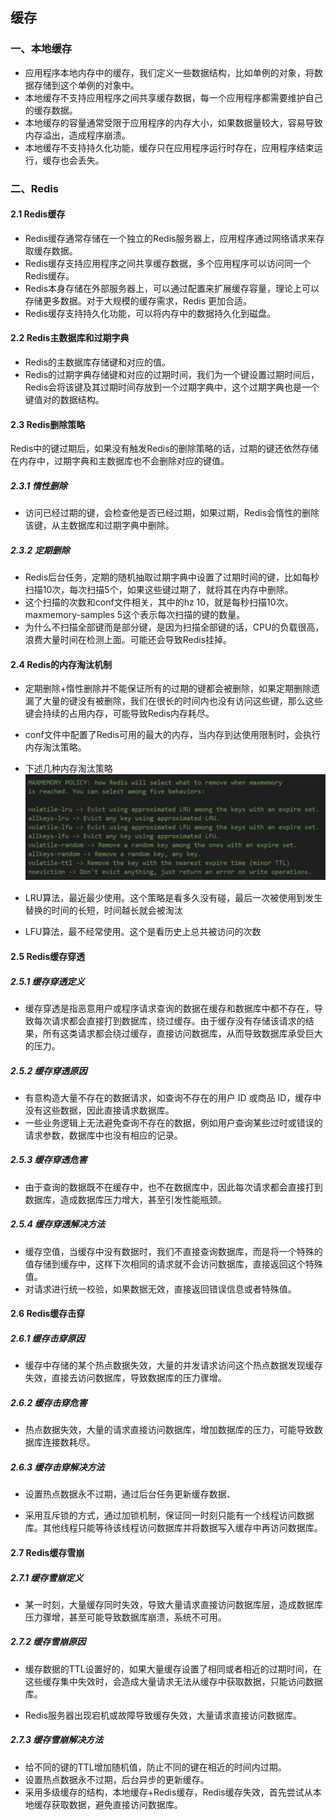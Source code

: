 ## 缓存

### 一、本地缓存

- 应用程序本地内存中的缓存，我们定义一些数据结构，比如单例的对象，将数据存储到这个单例的对象中。
- 本地缓存不支持应用程序之间共享缓存数据，每一个应用程序都需要维护自己的缓存数据。
- 本地缓存的容量通常受限于应用程序的内存大小，如果数据量较大，容易导致内存溢出，造成程序崩溃。
- 本地缓存不支持持久化功能，缓存只在应用程序运行时存在，应用程序结束运行，缓存也会丢失。

### 二、Redis

#### 2.1 Redis缓存

- Redis缓存通常存储在一个独立的Redis服务器上，应用程序通过网络请求来存取缓存数据。
- Redis缓存支持应用程序之间共享缓存数据，多个应用程序可以访问同一个Redis缓存。
- Redis本身存储在外部服务器上，可以通过配置来扩展缓存容量，理论上可以存储更多数据。对于大规模的缓存需求，Redis 更加合适。
- Redis缓存支持持久化功能，可以将内存中的数据持久化到磁盘。

#### 2.2 Redis主数据库和过期字典

- Redis的主数据库存储键和对应的值。
- Redis的过期字典存储键和对应的过期时间，我们为一个键设置过期时间后，Redis会将该键及其过期时间存放到一个过期字典中，这个过期字典也是一个键值对的数据结构。

#### 2.3 Redis删除策略

Redis中的键过期后，如果没有触发Redis的删除策略的话，过期的键还依然存储在内存中，过期字典和主数据库也不会删除对应的键值。

##### 2.3.1 惰性删除

- 访问已经过期的键，会检查他是否已经过期，如果过期，Redis会惰性的删除该键，从主数据库和过期字典中删除。

##### 2.3.2 定期删除

- Redis后台任务，定期的随机抽取过期字典中设置了过期时间的键，比如每秒扫描10次，每次扫描5个，如果这些键过期了，就将其在内存中删除。
- 这个扫描的次数和conf文件相关，其中的hz 10，就是每秒扫描10次。maxmemory-samples 5这个表示每次扫描的键的数量。
- 为什么不扫描全部键而是部分键，是因为扫描全部键的话，CPU的负载很高，浪费大量时间在检测上面。可能还会导致Redis挂掉。

#### 2.4 Redis的内存淘汰机制

- 定期删除+惰性删除并不能保证所有的过期的键都会被删除，如果定期删除遗漏了大量的键没有被删除，我们在很长的时间内也没有访问这些键，那么这些键会持续的占用内存，可能导致Redis内存耗尽。
- conf文件中配置了Redis可用的最大的内存，当内存到达使用限制时，会执行内存淘汰策略。
- 下述几种内存淘汰策略
  ![img](assets/wps1-1755590199830-1.jpg) 

- LRU算法，最近最少使用。这个策略是看多久没有碰，最后一次被使用到发生替换的时间的长短，时间越长就会被淘汰

- LFU算法，最不经常使用。这个是看历史上总共被访问的次数

#### 2.5 Redis缓存穿透

##### 2.5.1 缓存穿透定义

- 缓存穿透是指恶意用户或程序请求查询的数据在缓存和数据库中都不存在，导致每次请求都会直接打到数据库，绕过缓存。由于缓存没有存储该请求的结果，所有这类请求都会绕过缓存，直接访问数据库，从而导致数据库承受巨大的压力。

##### 2.5.2 缓存穿透原因

 - 有意构造大量不存在的数据请求，如查询不存在的用户 ID 或商品 ID，缓存中没有这些数据，因此直接请求数据库。
 - 一些业务逻辑上无法避免查询不存在的数据，例如用户查询某些过时或错误的请求参数，数据库中也没有相应的记录。

##### 2.5.3 缓存穿透危害

- 由于查询的数据既不在缓存中，也不在数据库中，因此每次请求都会直接打到数据库，造成数据库压力增大，甚至引发性能瓶颈。

##### 2.5.4 缓存穿透解决方法

- 缓存空值，当缓存中没有数据时，我们不直接查询数据库，而是将一个特殊的值存储到缓存中，这样下次相同的请求就不会访问数据库，直接返回这个特殊值。
- 对请求进行统一校验，如果数据无效，直接返回错误信息或者特殊值。

#### 2.6 Redis缓存击穿

##### 2.6.1 缓存击穿原因

- 缓存中存储的某个热点数据失效，大量的并发请求访问这个热点数据发现缓存失效，直接去访问数据库，导致数据库的压力骤增。

##### 2.6.2 缓存击穿危害

- 热点数据失效，大量的请求直接访问数据库，增加数据库的压力，可能导致数据库连接数耗尽。

##### 2.6.3 缓存击穿解决方法

- 设置热点数据永不过期，通过后台任务更新缓存数据、

- 采用互斥锁的方式，通过加锁机制，保证同一时刻只能有一个线程访问数据库。其他线程只能等待该线程访问数据库并将数据写入缓存中再访问数据库。

#### 2.7 Redis缓存雪崩

##### 2.7.1 缓存雪崩定义

- 某一时刻，大量缓存同时失效，导致大量请求直接访问数据库层，造成数据库压力骤增，甚至可能导致数据库崩溃，系统不可用。

##### 2.7.2 缓存雪崩原因

- 缓存数据的TTL设置好的，如果大量缓存设置了相同或者相近的过期时间，在这些缓存集中失效时，会造成大量请求无法从缓存中获取数据，只能访问数据库。

- Redis服务器出现宕机或故障导致缓存失效，大量请求直接访问数据库。

##### 2.7.3 缓存雪崩解决方法

- 给不同的键的TTL增加随机值，防止不同的键在相近的时间内过期。
- 设置热点数据永不过期，后台异步的更新缓存。
- 采用多级缓存的结构，本地缓存+Redis缓存，Redis缓存失效，首先尝试从本地缓存获取数据，避免直接访问数据库。
